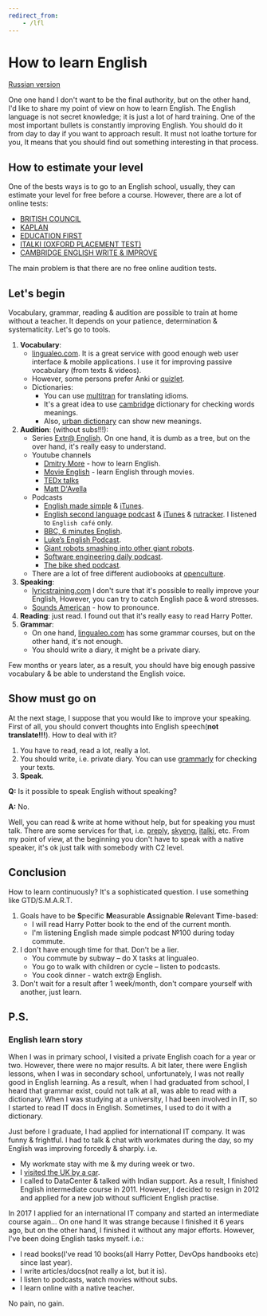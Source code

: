 ```yaml
---
redirect_from:
    - /lfl
---
```

# How to learn English

[Russian version](how-to-english-ru.md)

One one hand I don't want to be the final authority, but on the other hand, I'd like to share my point of view on how to learn English. The English language is not secret knowledge; it is just a lot of hard training. One of the most important bullets is constantly improving English. You should do it from day to day if you want to approach result. It must not loathe torture for you, It means that you should find out something interesting in that process.

## How to estimate your level

One of the bests ways is to go to an English school, usually, they can estimate your level for free before a course. However, there are a lot of online tests:

* [BRITISH COUNCIL](https://learnenglish.britishcouncil.org/content)
* [KAPLAN](https://www.kaplaninternational.com/free-english-test-online)
* [EDUCATION FIRST](https://www.ef.ru/test3/#/)
* [ITALKI (OXFORD PLACEMENT TEST)](https://www.italki.com/p/oet)
* [CAMBRIDGE ENGLISH WRITE & IMPROVE](https://writeandimprove.com/)

The main problem is that there are no free online audition tests.

## Let's begin

Vocabulary, grammar, reading & audition are possible to train at home without a teacher. It depends on your patience, determination & systematicity. Let's go to tools.

1. **Vocabulary**:
    * [lingualeo.com](https://lingualeo.com). It is a great service with good enough web user interface & mobile applications. I use it for improving passive vocabulary (from texts & videos).
    * However, some persons prefer Anki or [quizlet](https://quizlet.com/230973999/toefl-flash-cards/).
    * Dictionaries:
        * You can use [multitran](https://www.multitran.ru/c/m.exe?l1=2&l2=1&s=) for translating idioms.
        * It's a great idea to use [cambridge](https://dictionary.cambridge.org/) dictionary for checking words meanings.
        * Also, [urban dictionary](https://www.urbandictionary.com) can show new meanings.
2. **Audition**: (without subs!!!):
    * Series [Extr@ English](https://www.youtube.com/playlist?list=PL0FGv16ltX9NPty8Jad6BTq8yClsJDA-m). On one hand, it is dumb as a tree, but on the over hand, it's really easy to understand.
    * Youtube channels
        * [Dmitry More](https://www.youtube.com/channel/UCSmQIHN7QmKoAOSxRehAYVw) - how to learn English.
        * [Movie English](https://www.youtube.com/channel/UC8Io7LK1rOICcXJh4Y4LUTg) - learn English through movies.
        * [TEDx talks](https://www.youtube.com/channel/UCsT0YIqwnpJCM-mx7-gSA4Q)
        * [Matt D'Avella](https://www.youtube.com/channel/UCJ24N4O0bP7LGLBDvye7oCA)
    * Podcasts
        * [English made simple](https://www.englishmadesimple.net/podcast/) & [iTunes](https://itunes.apple.com/ru/podcast/english-made-simple-podcast-english-podcast-aprender/id1094817727?mt=2).
        * [English second language podcast](https://www.eslpod.com) & [iTunes](https://itunes.apple.com/us/podcast/english-as-second-language-esl-podcast-learn-english/id75908431?mt=2) & [rutracker](https://rutracker.org/forum/viewtopic.php?t=4885469). I listened to `English café` only.
        * [BBC, 6 minutes  English](http://www.bbc.co.uk/learningenglish/english/features/6-minute-english).
        * [Luke’s English Podcast](https://teacherluke.co.uk/).
        * [Giant robots smashing into other giant robots](http://giantrobots.fm/).
        * [Software engineering daily podcast](https://softwareengineeringdaily.com/).
        * [The bike shed podcast](http://bikeshed.fm/).
    * There are a lot of free different audiobooks at [openculture](http://www.openculture.com/freeaudiobooks).
3. **Speaking**:
    * [lyricstraining.com](https://lyricstraining.com/) I don't sure that it's possible to really improve your English, However, you can try to catch English pace & word stresses.
    * [Sounds American](https://www.youtube.com/channel/UC-MSYk9R94F3TMuKAnQ7dDg) - how to pronounce.
4. **Reading**: just read. I found out that it's really easy to read Harry Potter.
5. **Grammar**:
    * On one hand, [lingualeo.com](https://lingualeo.com) has some grammar courses, but on the other hand, it's not enough.
    * You should write a diary, it might be a private diary.

Few months or years later, as a result, you should have big enough passive vocabulary & be able to understand the English voice.

## Show must go on

At the next stage, I suppose that you would like to improve your speaking. First of all, you should convert thoughts into English speech(**not translate!!!**). How to deal with it?

1. You have to read, read a lot, really a lot.
2. You should write, i.e. private diary. You can use [grammarly](https://app.grammarly.com/) for checking your texts.
3. **Speak**.

**Q:** Is it possible to speak English without speaking?

**A:** No.

Well, you can read & write at home without help, but for speaking you must talk. There are some services for that, i.e. [preply](https://preply.com), [skyeng](https://skyeng.ru/), [italki](https://www.italki.com/), etc. From my point of view, at the beginning you don't have to speak with a native speaker, it's ok just talk with somebody with C2 level.

## Conclusion

How to learn continuously? It's a sophisticated question. I use something like GTD/S.M.A.R.T.

1. Goals have to be **S**pecific **M**easurable **A**ssignable **R**elevant **T**ime-based:
    * I will read Harry Potter book to the end of the current month.
    * I'm listening English made simple podcast №100 during today commute.
2. I don't have enough time for that. Don't be a lier.
    * You commute by subway – do X tasks at lingualeo.
    * You go to walk with children or cycle – listen to podcasts.
    * You cook dinner - watch extr@ English.
3. Don't wait for a result after 1 week/month, don't compare yourself with another, just learn.

## P.S.

### English learn story

When I was in primary school, I visited a private English coach for a year or two. However, there were no major results. A bit later, there were English lessons, when I was in secondary school, unfortunately, I was not really good in English learning. As a result, when I had graduated from school, I heard that grammar exist, could not talk at all, was able to read with a dictionary. When I was studying at a university, I had been involved in IT, so I started to read IT docs in English. Sometimes, I used to do it with a dictionary.

Just before I graduate, I had applied for international IT company. It was funny & frightful. I had to talk & chat with workmates during the day, so my English was improving forcedly & sharply. i.e.

* My workmate stay with me & my during week or two.
* I [visited the UK by a car](UK-trip-by-car.md).
* I called to DataCenter & talked with Indian support.
As a result, I finished English intermediate course in 2011. However, I decided to resign in 2012 and applied for a new job without sufficient English practise.

In 2017 I applied for an international IT company and started an intermediate course again... On one hand It was strange because I finished it 6 years ago, but on the other hand, I finished it without any major efforts. However, I've been doing English tasks myself. i.e.:

* I read books(I've read 10 books(all Harry Potter, DevOps handbooks etc) since last year).
* I write articles/docs(not really a lot, but it is).
* I listen to podcasts, watch movies without subs.
* I learn online with a native teacher.

No pain, no gain.
